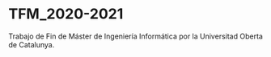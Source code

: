 # TFM_2020-2021
Trabajo de Fin de Máster de Ingeniería Informática por la Universitad Oberta de Catalunya.

